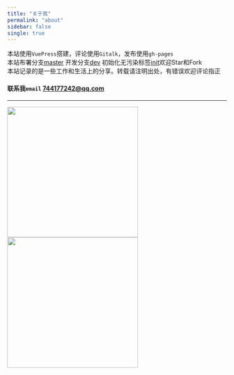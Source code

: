 ```yaml
---
title: "关于我"
permalink: "about"
sidebar: false
single: true
---
```


本站使用`VuePress`搭建，评论使用`Gitalk`，发布使用`gh-pages`  
本站布署分支[master](https://github.com/84dd/84dd.github.io)
开发分支[dev](https://github.com/84dd/84dd.github.io/tree/dev)
初始化无污染标签[init](https://github.com/84dd/84dd.github.io/tree/init)欢迎Star和Fork  
本站记录的是一些工作和生活上的分享。转载请注明出处，有错误欢迎评论指正 

#### 联系我`email` 744177242@qq.com 
***
<div class="about-me-container">
  <img src="http://q04rnakch.bkt.clouddn.com/wechat.jpg!84dd" width="300">
  <img src="http://q04rnakch.bkt.clouddn.com/qq.jpg!84dd" width="300" class="qq-jpg">
</div>

